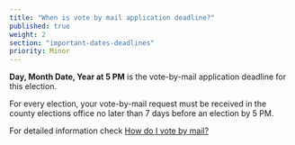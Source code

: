 ```yaml
---
title: "When is vote by mail application deadline?"
published: true
weight: 2
section: "important-dates-deadlines"
priority: Minor
---
```

**Day, Month Date, Year at 5 PM** is the vote-by-mail application deadline for this election.  

For every election, your vote-by-mail request must be received in the county elections office no later than 7 days before an election by 5 PM.  

For detailed information check [How do I vote by mail?](#item-vote-by-mail)